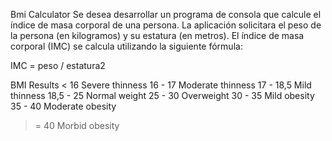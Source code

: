 Bmi Calculator
Se desea desarrollar un programa de consola que calcule el índice de masa corporal de una persona. La aplicación solicitara el peso de la persona (en kilogramos) y su estatura (en metros). El índice de masa corporal (IMC) se calcula utilizando la siguiente fórmula:

IMC = peso / estatura2

BMI	Results
< 16	Severe thinness
16 - 17	Moderate thinness
17 - 18,5	Mild thinness
18,5 - 25	Normal weight
25 - 30	Overweight
30 - 35	Mild obesity
35 - 40	Moderate obesity
>= 40	Morbid obesity
